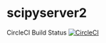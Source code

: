 # scipyserver2

CircleCI Build Status [![CircleCI](https://circleci.com/gh/jaikumarm/scipyserver2/tree/master.svg?style=svg)](https://circleci.com/gh/jaikumarm/scipyserver2/tree/master)
